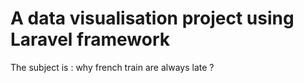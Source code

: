 # A data visualisation project using Laravel framework
The subject is : why french train are always late ?
